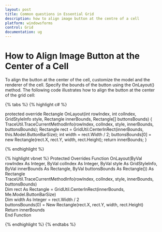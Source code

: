 ```yaml
---
layout: post
title: Common questions in Essential Grid
description: how to align image button at the centre of a cell 
platform: windowsforms
control: Grid
documentation: ug
---
```


# How to Align Image Button at the Center of a Cell 

To align the button at the center of the cell, customize the model and the renderer of the cell. Specify the bounds of the button using the OnLayout() method. The following code illustrates how to align the button at the center of the grid cell: 

{% tabs %}
{% highlight c# %}

protected override Rectangle OnLayout(int rowIndex, int colIndex, GridStyleInfo style, Rectangle innerBounds, Rectangle[] buttonsBounds)
{
	TraceUtil.TraceCurrentMethodInfo(rowIndex, colIndex, style, innerBounds, buttonsBounds);
	Rectangle rect = GridUtil.CenterInRect(innerBounds, this.Model.ButtonBarSize);
	int width = rect.Width / 2;
	buttonsBounds[0] = new Rectangle(rect.X, rect.Y, width, rect.Height);
	return innerBounds;
}

{% endhighlight %}

{% highlight vbnet %}
Protected Overrides Function OnLayout(ByVal rowIndex As Integer, ByVal colIndex As Integer, ByVal style As GridStyleInfo, ByVal innerBounds As Rectangle, ByVal buttonsBounds As Rectangle()) As Rectangle            
	TraceUtil.TraceCurrentMethodInfo(rowIndex, colIndex, style, innerBounds, buttonsBounds)            
	Dim rect As Rectangle = GridUtil.CenterInRect(innerBounds, Me.Model.ButtonBarSize)            
	Dim width As Integer = rect.Width / 2            
	buttonsBounds(0) = New Rectangle(rect.X, rect.Y, width, rect.Height)            
	Return innerBounds        
End Function

{% endhighlight %}
{% endtabs %}

